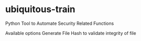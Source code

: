 # ubiquitous-train
Python Tool to Automate Security Related Functions

Available options
  Generate File Hash to validate integrity of file
  
